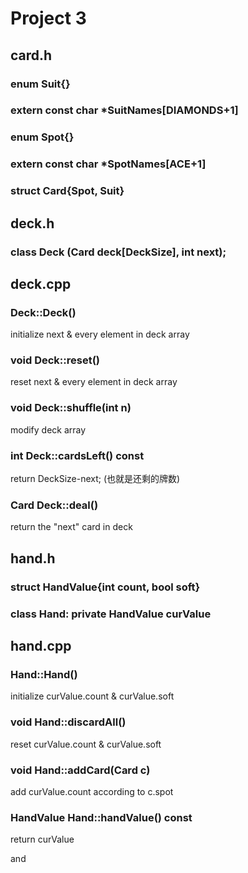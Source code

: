 # Project 3

## card.h

### enum Suit{}

### extern const char *SuitNames[DIAMONDS+1]

### enum Spot{}

### extern const char *SpotNames[ACE+1]

### struct Card{Spot, Suit}

## deck.h

### class Deck (Card deck[DeckSize], int next);

## deck.cpp

### Deck::Deck()

initialize next & every element in deck array

### void Deck::reset()

reset next & every element in deck array

### void Deck::shuffle(int n)

modify deck array

### int Deck::cardsLeft() const

return DeckSize-next; (也就是还剩的牌数)

### 

### Card Deck::deal()

return the "next" card in deck

## hand.h

### struct HandValue{int count, bool soft}

### class Hand: private HandValue curValue

## hand.cpp

### Hand::Hand()

initialize curValue.count & curValue.soft

### void Hand::discardAll()

reset curValue.count & curValue.soft

### void Hand::addCard(Card c)

add curValue.count according to c.spot

### HandValue Hand::handValue() const

return curValue

























































































































and

